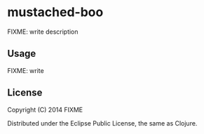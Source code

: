 # mustached-boo

FIXME: write description

## Usage

FIXME: write

## License

Copyright (C) 2014 FIXME

Distributed under the Eclipse Public License, the same as Clojure.
